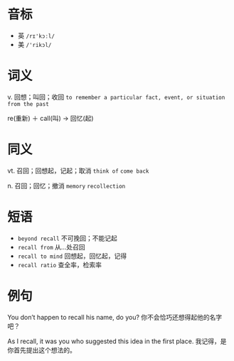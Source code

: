 # 音标

- 英 `/rɪ'kɔːl/`
- 美 `/'rikɔl/`

# 词义

v. 回想；叫回；收回
`to remember a particular fact, event, or situation from the past`



re(重新) ＋ call(叫) → 回忆(起)

# 同义

vt. 召回；回想起，记起；取消
`think of` `come back`

n. 召回；回忆；撤消
`memory` `recollection`

# 短语

- `beyond recall` 不可挽回；不能记起
- `recall from` 从…处召回
- `recall to mind` 回想起，回忆起，记得
- `recall ratio` 查全率，检索率

# 例句

You don’t happen to recall his name, do you?
你不会恰巧还想得起他的名字吧？

As I recall, it was you who suggested this idea in the first place.
我记得，是你首先提出这个想法的。


